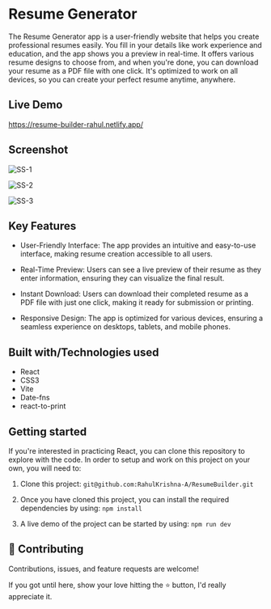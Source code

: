 
# Resume Generator
 
  The Resume Generator app is a user-friendly website that helps you create professional resumes easily. You fill in your details like work experience and education, and the app shows you a preview in real-time. It offers various resume designs to choose from, and when you're done, you can download your resume as a PDF file with one click. It's optimized to work on all devices, so you can create your perfect resume anytime, anywhere.

## Live Demo 

https://resume-builder-rahul.netlify.app/

## Screenshot


![SS-1](https://github.com/RahulKrishna-A/ResumeBuilder/assets/109454528/291c4fb5-154a-4191-9116-dcaccc14ba78)


![SS-2](https://github.com/RahulKrishna-A/ResumeBuilder/assets/109454528/9a32daa1-c3e0-4b17-8197-0e3651e8f7cf)


![SS-3](https://github.com/RahulKrishna-A/ResumeBuilder/assets/109454528/470f67ff-648f-408f-9981-f6d2c8d04d6c)




## Key Features
- User-Friendly Interface: The app provides an intuitive and easy-to-use interface, making resume creation accessible to all users.

- Real-Time Preview: Users can see a live preview of their resume as they enter information, ensuring they can visualize the final result.

- Instant Download: Users can download their completed resume as a PDF file with just one click, making it ready for submission or printing.

- Responsive Design: The app is optimized for various devices, ensuring a seamless experience on desktops, tablets, and mobile phones.
## Built with/Technologies used
- React
- CSS3
- Vite
- Date-fns
- react-to-print


## Getting started
If you're interested in practicing React, you can clone this repository to explore with the code.
In order to setup and work on this project on your own, you will need to:

1. Clone this project:
`git@github.com:RahulKrishna-A/ResumeBuilder.git`

2. Once you have cloned this project, you can install the required dependencies by using:
`npm install`

3. A live demo of the project can be started by using:
`npm run dev`
## 🤝 Contributing

Contributions, issues, and feature requests are welcome!

If you got until here, show your love hitting the ⭐️ button, I'd really appreciate it.
